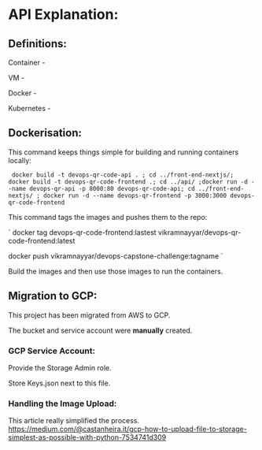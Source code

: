 # API Explanation:
## Definitions:
Container - 

VM - 

Docker -

Kubernetes - 


## Dockerisation:

This command keeps things simple for building and running containers locally:

` docker build -t devops-qr-code-api . ; cd ../front-end-nextjs/; docker build -t devops-qr-code-frontend .; cd ../api/ ;docker run -d --name devops-qr-api -p 8000:80 devops-qr-code-api; cd ../front-end-nextjs/ ; docker run -d --name devops-qr-frontend -p 3000:3000 devops-qr-code-frontend`

This command tags the images and pushes them to the repo:

`
docker tag devops-qr-code-frontend:lastest vikramnayyar/devops-qr-code-frontend:latest

docker push vikramnayyar/devops-capstone-challenge:tagname
`

Build the images and then use those images to run the containers.

## Migration to GCP:

This project has been migrated from AWS to GCP.

The bucket and service account were <b>manually</b> created.

### GCP Service Account:

Provide the Storage Admin role.

Store Keys.json next to this file.

### Handling the Image Upload:

This article really simplified the process.
https://medium.com/@castanheira.it/gcp-how-to-upload-file-to-storage-simplest-as-possible-with-python-7534741d309
